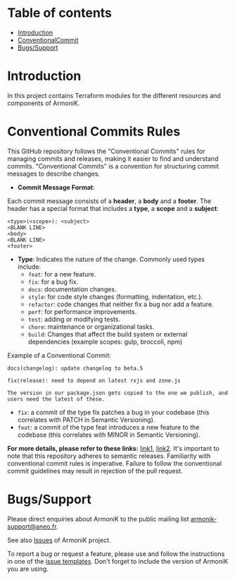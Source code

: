 # Table of contents

- [Introduction](#introduction)
- [ConventionalCommit](#conventional-commits-rules)
- [Bugs/Support](#bugssupport)

# Introduction

In this project contains Terraform modules for the different resources and components of ArmoniK.
# Conventional Commits Rules

This GitHub repository follows the "Conventional Commits" rules for managing commits and releases, making it easier to find and understand commits. "Conventional Commits" is a convention for structuring commit messages to describe changes.

- **Commit Message Format**:

Each commit message consists of a **header**, a **body** and a **footer**.  The header has a special
format that includes a **type**, a **scope** and a **subject**:

```
<type>(<scope>): <subject>
<BLANK LINE>
<body>
<BLANK LINE>
<footer>
```

- **Type**: Indicates the nature of the change. Commonly used types include:
  - `feat`: for a new feature.
  - `fix`: for a bug fix.
  - `docs`:  documentation changes.
  - `style`: for code style changes (formatting, indentation, etc.).
  - `refactor`:  code changes that neither fix a bug nor add a feature.
  - `perf`: for performance improvements.
  - `test`: adding or modifying tests.
  - `chore`: maintenance or organizational tasks.
  - `build`: Changes that affect the build system or external dependencies (example scopes: gulp, broccoli, npm)

Example of a Conventional Commit:

```
docs(changelog): update changelog to beta.5
```
```
fix(release): need to depend on latest rxjs and zone.js

The version in our package.json gets copied to the one we publish, and users need the latest of these.
```

- `fix`: a commit of the type fix patches a bug in your codebase (this correlates with PATCH in Semantic Versioning).
- `feat`: a commit of the type feat introduces a new feature to the codebase (this correlates with MINOR in Semantic Versioning).


**For more details, please refer to these links:** [link1](https://www.conventionalcommits.org/en/v1.0.0/), [link2](https://github.com/angular/angular/blob/22b96b96902e1a42ee8c5e807720424abad3082a/CONTRIBUTING.md).
It's important to note that this repository adheres to semantic releases. Familiarity with conventional commit rules is imperative. Failure to follow the conventional commit guidelines may result in rejection of the pull request.

# Bugs/Support

Please direct enquiries about ArmoniK to the public mailing
list [armonik-support@aneo.fr](mailto:armonik-support@aneo.fr).

See also [Issues](https://github.com/aneoconsulting/ArmoniK/issues) of ArmoniK project.

To report a bug or request a feature, please use and follow the instructions in one of
the [issue templates](https://github.com/aneoconsulting/ArmoniK/issues/new/choose). Don't forget to include the version of
ArmoniK you are using.
